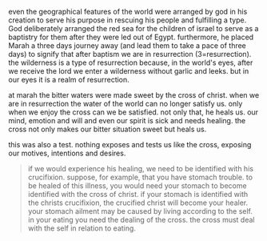 even the geographical features of the world were arranged by god in his creation to serve his purpose in
rescuing his people and fulfilling a type. God deliberately arranged the red sea for the
children of israel to serve as a baptistry for them after they were led out of Egypt.
furthermore, he placed Marah a three days journey away (and lead them to take a pace of
three days) to signify that after baptism we are in resurrection (3=resurrection).
the wilderness is a type of resurrection because, in the world's eyes, after we receive
the lord we enter a wilderness without garlic and leeks. but in our eyes it is a realm of
resurrection.

at marah the bitter waters were made sweet by the cross of christ. when we are in resurrection the water of the world can no longer satisfy us. only when we enjoy the cross can we be satisfied. not only that, he heals us. our mind, emotion and will and even our spirit is sick and needs healing. the cross not only makes our bitter situation sweet but heals us.

this was also a test. nothing exposes and tests us like the cross, exposing our motives, intentions and desires.

> if we would experience his healing, we need to be identified with his crucifixion. suppose, for example, that you have stomach trouble. to be healed of this illness, you would need your stomach to become identified with the cross of christ. if your stomach is identified with the christs crucifixion, the crucified christ will become your healer. your stomach ailment may be caused by living according to the self. in your eating you need the dealing of the cross. the cross must deal with the self in relation to eating.

